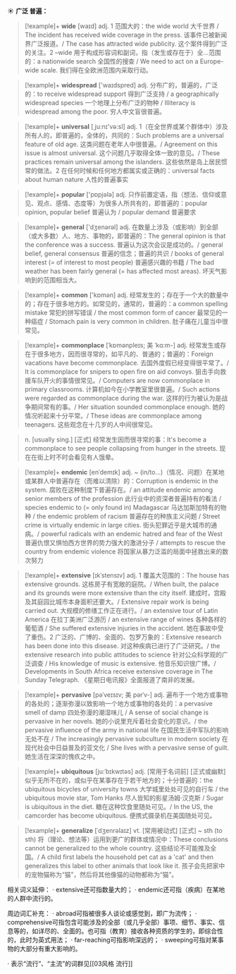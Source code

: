 ☀ <span class="category">**广泛 普遍：**</span>
>[!example]+ <span class="vocabulary">**wide**</span> [waɪd] 
> <span class="definition">adj. 1 范围大的：</span>the wide world 大千世界 / The incident has received wide coverage in the press. 该事件已被新闻界广泛报道。/ The case has attracted wide publicity. 这个案件得到广泛的关注。<span class="definition">2 –wide 用于构成形容词和副词，指（发生或存在于）全…范围的：</span>a nationwide search 全国性的搜查 / We need to act on a Europe-wide scale. 我们得在全欧洲范围内采取行动。

>[!example]+ <span class="vocabulary">**widespread**</span> ['waɪdspred] 
> <span class="definition">adj. 分布广的，普遍的，广泛的：</span>to receive widespread support 得到广泛支持 / a geographically widespread species 一个地理上分布广泛的物种 / Illiteracy is widespread among the poor. 穷人中文盲很普遍。

>[!example]+ <span class="vocabulary">**universal**</span> [͵ju:nɪ'və:sl] 
> <span class="definition">adj. 1（在全世界或某个群体中）涉及所有人的，即普遍的，全体的，共同的：</span>Such problems are a universal feature of old age. 这类问题在老年人中很普遍。/ Agreement on this issue is almost universal. 这个问题几乎取得全体一致的意见。/ These practices remain universal among the islanders. 这些依然是岛上居民惯常的做法。<span class="definition">2 在任何时候和任何地方都属实或正确的：</span>universal facts about human nature 人性的普遍事实

>[!example]+ <span class="vocabulary">**popular**</span> ['pɒpjələ] 
> <span class="definition">adj. 只作前置定语，指（想法、信仰或意见、观点、感情、态度等）为很多人所共有的，即普遍的：</span>popular opinion, popular belief 普遍认为 / popular demand 普遍要求

>[!example]+ <span class="vocabulary">**general**</span> ['dӡenərəl] 
> <span class="definition">adj. 在数量上涉及（或影响）到全部（或大多数）人、地方、事物的，即普遍的：</span>The general opinion is that the conference was a success. 普遍认为这次会议是成功的。/ general belief, general consensus 普遍的信念；普遍的共识 / books of general interest (= of interest to most people) 普遍感兴趣的书籍 / The bad weather has been fairly general (= has affected most areas). 坏天气影响到的范围相当大。

>[!example]+ <span class="vocabulary">**common**</span> ['kɒmən] 
> <span class="definition">adj. 经常发生的；存在于一个大的数量中的；存在于很多地方的。如常见的，通常的，普遍的：</span>a common spelling mistake 常犯的拼写错误 / the most common form of cancer 最常见的一种癌症 / Stomach pain is very common in children. 肚子痛在儿童当中很常见。
                       
>[!example]+ <span class="vocabulary">**commonplace**</span> [ˈkɒmənpleɪs; 美 ˈkɑ:m-]
> <span class="definition">adj. 经常发生或存在于很多地方，因而很寻常的，如平凡的、普通的；普遍的：</span>Foreign vacations have become commonplace. 去国外度假已经变得很平常了。/ It is commonplace for snipers to open fire on aid convoys. 狙击手向救援车队开火的事情很常见。/ Computers are now commonplace in primary classrooms. 计算机如今在小学教室里很普遍。/ Such actions were regarded as commonplace during the war. 这样的行为被认为是战争期间常有的事。/ Her situation sounded commonplace enough. 她的情况听起来十分平常。/ These ideas are commonplace among teenagers. 这些观念在十几岁的人中间很常见。

> <span class="definition">n. [usually sing.] [正式] 经常发生因而很寻常的事：</span>It's become a commonplace to see people collapsing from hunger in the streets. 现在在街上时不时会看见有人饿晕。

>[!example]+ <span class="vocabulary">**endemic**</span> [enˈdemɪk]
> <span class="definition">adj. ~ (in/to…)（情况、问题）在某地或某群人中普遍存在（而难以清除）的：</span>Corruption is endemic in the system. 腐败在这种制度下普遍存在。/ an attitude endemic among senior members of the profession 此行业中的资深者普遍持有的看法 / species endemic to (= only found in) Madagascar 马达加斯加特有的物种 / the endemic problem of racism 普遍存在的种族主义问题 / Street crime is virtually endemic in large cities. 街头犯罪近乎是大城市的通病。/ powerful radicals with an endemic hatred and fear of the West 普遍仇恨又惧怕西方世界的势力强大的激进分子 / attempts to rescue the country from endemic violence 将国家从暴力泛滥的局面中拯救出来的数次努力          

>[!example]+ <span class="vocabulary">**extensive**</span> [ɪkˈstensɪv]
> <span class="definition">adj. 1 覆盖大范围的：</span>The house has extensive grounds. 这栋房子有宽敞的庭院。/ When built, the palace and its grounds were more extensive than the city itself. 建成时，宫殿及其庭园比城市本身面积还要大。/ Extensive repair work is being carried out. 大规模的修缮工作正在进行。/ an extensive tour of Latin America 在拉丁美洲广泛游历 / an extensive range of wines 各种各样的葡萄酒 / She suffered extensive injuries in the accident. 她在事故中受了重伤。<span class="definition">2 广泛的、广博的、全面的、包罗万象的：</span>Extensive research has been done into this disease. 对这种疾病已进行了广泛研究。/ the extensive research into public attitudes to science 针对公众科学观的广泛调查 / His knowledge of music is extensive. 他音乐知识很广博。/ Developments in South Africa receive extensive coverage in The Sunday Telegraph. 《星期日电讯报》全面报道了南非的发展。
     
>[!example]+ <span class="vocabulary">**pervasive**</span> [pəˈveɪsɪv; 美 pərˈv-]
> <span class="definition">adj. 遍布于一个地方或事物的各处的；逐渐弥漫以致影响一个地方或事物的各处的：</span>a pervasive smell of damp 四处弥漫的潮湿味儿 / A sense of social change is pervasive in her novels. 她的小说里充斥着社会变化的意识。/ the pervasive influence of the army in national life 在国民生活中军队的影响无处不在 / The increasingly pervasive subculture in modern society 在现代社会中日益普及的亚文化 / She lives with a pervasive sense of guilt. 她生活在深深的愧疚之中。

>[!example]+ <span class="vocabulary">**ubiquitous**</span> [ju:ˈbɪkwɪtəs]
> <span class="definition">adj. [常用于名词前] [正式或幽默] 似乎无所不在的，或似乎在某事存在于若干地方的；十分普遍的：</span>the ubiquitous bicycles of university towns 大学城里处处可见的自行车 / the ubiquitous movie star, Tom Hanks 尽人皆知的影星汤姆·汉克斯 / Sugar is ubiquitous in the diet. 糖在这种饮食里随处可见。/ In the US, the camcorder has become ubiquitous. 便携式摄录机在美国随处可见。
           
>[!example]+ <span class="vocabulary">**generalize**</span> [ˈdʒenrəlaɪz]
> <span class="definition">vt. [常用被动式] [正式] ~ sth (to sth) 将（理论、想法等）运用到更广的群体或情况中：</span>These conclusions cannot be generalized to the whole country. 这些结论不可能推及全国。/ A child first labels the household pet cat as a 'cat' and then generalizes this label to other animals that look like it. 孩子会先把家中的宠物猫称为“猫”，然后将其他像猫的动物都称为“猫”。

相关词义延伸：
· extensive还可指数量大的；
· endemic还可指（疾病）在某地的人群中流行的。

周边词汇补充：
· abroad可指被很多人谈论或感觉到，即广为流传；
· comprehensive可指包含可能涉及的全部（或几乎全部）事项、细节、事实、信息等的，如详尽的、全面的。也可指（教育）接收各种资质的学生的，即综合性的，此时为英式用法；
· far-reaching可指影响深远的；
· sweeping可指对某事物的大部分有重大影响的。

· 表示“流行”、“主流”的词群见[[03风格 流行]]